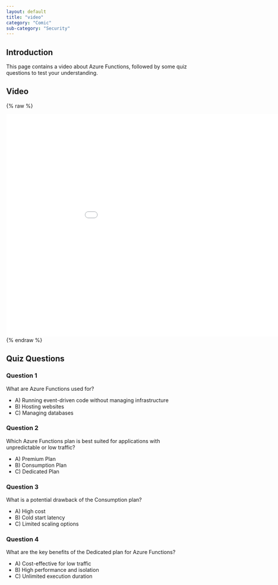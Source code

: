```yaml
---
layout: default
title: "video"
category: "Comic"
sub-category: "Security"
---
```


## Introduction
This page contains a video about Azure Functions, followed by some quiz questions to test your understanding.

## Video

{% raw %}
<div class="smart-player-embed-container">
    <iframe class="smart-player-embed-iframe" id="embeddedSmartPlayerInstance" src="./azurefun1/azurefun1_player.html?embedIFrameId=embeddedSmartPlayerInstance" width="1024" height="600" scrolling="no" frameborder="0" webkitAllowFullScreen mozallowfullscreen allowFullScreen></iframe>
</div>
<script src="./azurefun1/embedded-smart-player.min.js"></script>
{% endraw %}

## Quiz Questions

### Question 1
What are Azure Functions used for?

- A) Running event-driven code without managing infrastructure
- B) Hosting websites
- C) Managing databases

### Question 2
Which Azure Functions plan is best suited for applications with unpredictable or low traffic?

- A) Premium Plan
- B) Consumption Plan
- C) Dedicated Plan

### Question 3
What is a potential drawback of the Consumption plan?

- A) High cost
- B) Cold start latency
- C) Limited scaling options

### Question 4
What are the key benefits of the Dedicated plan for Azure Functions?

- A) Cost-effective for low traffic
- B) High performance and isolation
- C) Unlimited execution duration
